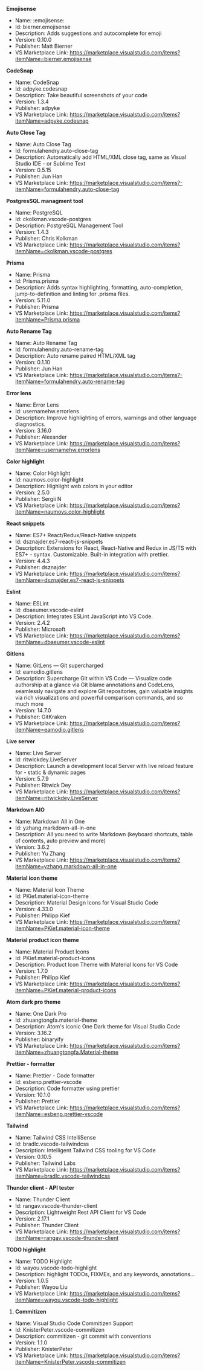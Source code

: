 **Emojisense**

-   Name: :emojisense:
-   Id: bierner.emojisense
-   Description: Adds suggestions and autocomplete for emoji
-   Version: 0.10.0
-   Publisher: Matt Bierner
-   VS Marketplace Link: https://marketplace.visualstudio.com/items?itemName=bierner.emojisense

**CodeSnap**

-   Name: CodeSnap
-   Id: adpyke.codesnap
-   Description: Take beautiful screenshots of your code
-   Version: 1.3.4
-   Publisher: adpyke
-   VS Marketplace Link: https://marketplace.visualstudio.com/items?itemName=adpyke.codesnap

**Auto Close Tag**

-   Name: Auto Close Tag
-   Id: formulahendry.auto-close-tag
-   Description: Automatically add HTML/XML close tag, same as Visual Studio IDE - or Sublime Text
-   Version: 0.5.15
-   Publisher: Jun Han
-   VS Marketplace Link: https://marketplace.visualstudio.com/items?-itemName=formulahendry.auto-close-tag

**PostgresSQL managment tool**

-   Name: PostgreSQL
-   Id: ckolkman.vscode-postgres
-   Description: PostgreSQL Management Tool
-   Version: 1.4.3
-   Publisher: Chris Kolkman
-   VS Marketplace Link: https://marketplace.visualstudio.com/items?itemName=ckolkman.vscode-postgres

**Prisma**

-   Name: Prisma
-   Id: Prisma.prisma
-   Description: Adds syntax highlighting, formatting, auto-completion, jump-to-definition and linting for .prisma files.
-   Version: 5.11.0
-   Publisher: Prisma
-   VS Marketplace Link: https://marketplace.visualstudio.com/items?itemName=Prisma.prisma

**Auto Rename Tag**

-   Name: Auto Rename Tag
-   Id: formulahendry.auto-rename-tag
-   Description: Auto rename paired HTML/XML tag
-   Version: 0.1.10
-   Publisher: Jun Han
-   VS Marketplace Link: https://marketplace.visualstudio.com/items?-itemName=formulahendry.auto-rename-tag

**Error lens**

-   Name: Error Lens
-   Id: usernamehw.errorlens
-   Description: Improve highlighting of errors, warnings and other language diagnostics.
-   Version: 3.16.0
-   Publisher: Alexander
-   VS Marketplace Link: https://marketplace.visualstudio.com/items?itemName=usernamehw.errorlens

**Color highlight**

-   Name: Color Highlight
-   Id: naumovs.color-highlight
-   Description: Highlight web colors in your editor
-   Version: 2.5.0
-   Publisher: Sergii N
-   VS Marketplace Link: https://marketplace.visualstudio.com/items?itemName=naumovs.color-highlight

**React snippets**

-   Name: ES7+ React/Redux/React-Native snippets
-   Id: dsznajder.es7-react-js-snippets
-   Description: Extensions for React, React-Native and Redux in JS/TS with ES7+ - syntax. Customizable. Built-in integration with prettier.
-   Version: 4.4.3
-   Publisher: dsznajder
-   VS Marketplace Link: https://marketplace.visualstudio.com/items?itemName=dsznajder.es7-react-js-snippets

**Eslint**

-   Name: ESLint
-   Id: dbaeumer.vscode-eslint
-   Description: Integrates ESLint JavaScript into VS Code.
-   Version: 2.4.2
-   Publisher: Microsoft
-   VS Marketplace Link: https://marketplace.visualstudio.com/items?itemName=dbaeumer.vscode-eslint

**Gitlens**

-   Name: GitLens — Git supercharged
-   Id: eamodio.gitlens
-   Description: Supercharge Git within VS Code — Visualize code authorship at a glance via Git blame annotations and CodeLens, seamlessly navigate and explore Git repositories, gain valuable insights via rich visualizations and powerful comparison commands, and so much more
-   Version: 14.7.0
-   Publisher: GitKraken
-   VS Marketplace Link: https://marketplace.visualstudio.com/items?itemName=eamodio.gitlens

**Live server**

-   Name: Live Server
-   Id: ritwickdey.LiveServer
-   Description: Launch a development local Server with live reload feature for - static & dynamic pages
-   Version: 5.7.9
-   Publisher: Ritwick Dey
-   VS Marketplace Link: https://marketplace.visualstudio.com/items?itemName=ritwickdey.LiveServer

**Markdown AIO**

-   Name: Markdown All in One
-   Id: yzhang.markdown-all-in-one
-   Description: All you need to write Markdown (keyboard shortcuts, table of contents, auto preview and more)
-   Version: 3.6.2
-   Publisher: Yu Zhang
-   VS Marketplace Link: https://marketplace.visualstudio.com/items?itemName=yzhang.markdown-all-in-one

**Material icon theme**

-   Name: Material Icon Theme
-   Id: PKief.material-icon-theme
-   Description: Material Design Icons for Visual Studio Code
-   Version: 4.33.0
-   Publisher: Philipp Kief
-   VS Marketplace Link: https://marketplace.visualstudio.com/items?itemName=PKief.material-icon-theme

**Material product icon theme**

-   Name: Material Product Icons
-   Id: PKief.material-product-icons
-   Description: Product Icon Theme with Material Icons for VS Code
-   Version: 1.7.0
-   Publisher: Philipp Kief
-   VS Marketplace Link: https://marketplace.visualstudio.com/items?itemName=PKief.material-product-icons

**Atom dark pro theme**

-   Name: One Dark Pro
-   Id: zhuangtongfa.material-theme
-   Description: Atom's iconic One Dark theme for Visual Studio Code
-   Version: 3.16.2
-   Publisher: binaryify
-   VS Marketplace Link: https://marketplace.visualstudio.com/items?itemName=zhuangtongfa.Material-theme

**Prettier - formatter**

-   Name: Prettier - Code formatter
-   Id: esbenp.prettier-vscode
-   Description: Code formatter using prettier
-   Version: 10.1.0
-   Publisher: Prettier
-   VS Marketplace Link: https://marketplace.visualstudio.com/items?itemName=esbenp.prettier-vscode

**Tailwind**

-   Name: Tailwind CSS IntelliSense
-   Id: bradlc.vscode-tailwindcss
-   Description: Intelligent Tailwind CSS tooling for VS Code
-   Version: 0.10.5
-   Publisher: Tailwind Labs
-   VS Marketplace Link: https://marketplace.visualstudio.com/items?itemName=bradlc.vscode-tailwindcss

**Thunder client - API tester**

-   Name: Thunder Client
-   Id: rangav.vscode-thunder-client
-   Description: Lightweight Rest API Client for VS Code
-   Version: 2.17.1
-   Publisher: Thunder Client
-   VS Marketplace Link: https://marketplace.visualstudio.com/items?itemName=rangav.vscode-thunder-client

**TODO highlight**

-   Name: TODO Highlight
-   Id: wayou.vscode-todo-highlight
-   Description: highlight TODOs, FIXMEs, and any keywords, annotations...
-   Version: 1.0.5
-   Publisher: Wayou Liu
-   VS Marketplace Link: https://marketplace.visualstudio.com/items?itemName=wayou.vscode-todo-highlight

1.  **Commitizen**

-   Name: Visual Studio Code Commitizen Support
-   Id: KnisterPeter.vscode-commitizen
-   Description: commitizen - git commit with conventions
-   Version: 1.1.0
-   Publisher: KnisterPeter
-   VS Marketplace Link: https://marketplace.visualstudio.com/items?itemName=KnisterPeter.vscode-commitizen
